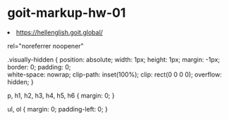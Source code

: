 # goit-markup-hw-01
<li>
<a href="https://hellenglish.goit.global">https://hellenglish.goit.global/</a>
</li>

rel="noreferrer noopener"

.visually-hidden {
  position: absolute;
  width: 1px;
  height: 1px;
  margin: -1px;
  border: 0;
  padding: 0;  
  white-space: nowrap;
  clip-path: inset(100%);
  clip: rect(0 0 0 0);
  overflow: hidden;
}

p, h1, h2, h3, h4, h5, h6 {
  margin: 0;
}

ul, ol {
  margin: 0;
  padding-left: 0;
}